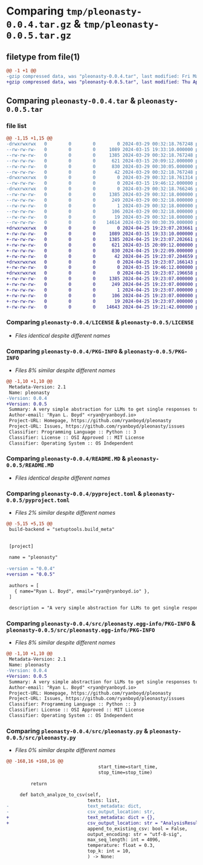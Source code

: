 # Comparing `tmp/pleonasty-0.0.4.tar.gz` & `tmp/pleonasty-0.0.5.tar.gz`

## filetype from file(1)

```diff
@@ -1 +1 @@
-gzip compressed data, was "pleonasty-0.0.4.tar", last modified: Fri Mar 29 00:32:18 2024, max compression
+gzip compressed data, was "pleonasty-0.0.5.tar", last modified: Thu Apr 25 19:23:07 2024, max compression
```

## Comparing `pleonasty-0.0.4.tar` & `pleonasty-0.0.5.tar`

### file list

```diff
@@ -1,15 +1,15 @@
-drwxrwxrwx   0        0        0        0 2024-03-29 00:32:18.767248 pleonasty-0.0.4/
--rw-rw-rw-   0        0        0     1089 2024-03-15 19:33:10.000000 pleonasty-0.0.4/LICENSE
--rw-rw-rw-   0        0        0     1385 2024-03-29 00:32:18.767248 pleonasty-0.0.4/PKG-INFO
--rw-rw-rw-   0        0        0      621 2024-03-15 20:09:12.000000 pleonasty-0.0.4/README.MD
--rw-rw-rw-   0        0        0      830 2024-03-29 00:30:05.000000 pleonasty-0.0.4/pyproject.toml
--rw-rw-rw-   0        0        0       42 2024-03-29 00:32:18.767248 pleonasty-0.0.4/setup.cfg
-drwxrwxrwx   0        0        0        0 2024-03-29 00:32:18.761314 pleonasty-0.0.4/src/
--rw-rw-rw-   0        0        0        0 2024-03-15 19:46:12.000000 pleonasty-0.0.4/src/__init__.py
-drwxrwxrwx   0        0        0        0 2024-03-29 00:32:18.766246 pleonasty-0.0.4/src/pleonasty.egg-info/
--rw-rw-rw-   0        0        0     1385 2024-03-29 00:32:18.000000 pleonasty-0.0.4/src/pleonasty.egg-info/PKG-INFO
--rw-rw-rw-   0        0        0      249 2024-03-29 00:32:18.000000 pleonasty-0.0.4/src/pleonasty.egg-info/SOURCES.txt
--rw-rw-rw-   0        0        0        1 2024-03-29 00:32:18.000000 pleonasty-0.0.4/src/pleonasty.egg-info/dependency_links.txt
--rw-rw-rw-   0        0        0      106 2024-03-29 00:32:18.000000 pleonasty-0.0.4/src/pleonasty.egg-info/requires.txt
--rw-rw-rw-   0        0        0       19 2024-03-29 00:32:18.000000 pleonasty-0.0.4/src/pleonasty.egg-info/top_level.txt
--rw-rw-rw-   0        0        0    14614 2024-03-29 00:30:39.000000 pleonasty-0.0.4/src/pleonasty.py
+drwxrwxrwx   0        0        0        0 2024-04-25 19:23:07.203661 pleonasty-0.0.5/
+-rw-rw-rw-   0        0        0     1089 2024-03-15 19:33:10.000000 pleonasty-0.0.5/LICENSE
+-rw-rw-rw-   0        0        0     1385 2024-04-25 19:23:07.202661 pleonasty-0.0.5/PKG-INFO
+-rw-rw-rw-   0        0        0      621 2024-03-15 20:09:12.000000 pleonasty-0.0.5/README.MD
+-rw-rw-rw-   0        0        0      830 2024-04-25 19:22:09.000000 pleonasty-0.0.5/pyproject.toml
+-rw-rw-rw-   0        0        0       42 2024-04-25 19:23:07.204659 pleonasty-0.0.5/setup.cfg
+drwxrwxrwx   0        0        0        0 2024-04-25 19:23:07.166143 pleonasty-0.0.5/src/
+-rw-rw-rw-   0        0        0        0 2024-03-15 19:46:12.000000 pleonasty-0.0.5/src/__init__.py
+drwxrwxrwx   0        0        0        0 2024-04-25 19:23:07.196658 pleonasty-0.0.5/src/pleonasty.egg-info/
+-rw-rw-rw-   0        0        0     1385 2024-04-25 19:23:07.000000 pleonasty-0.0.5/src/pleonasty.egg-info/PKG-INFO
+-rw-rw-rw-   0        0        0      249 2024-04-25 19:23:07.000000 pleonasty-0.0.5/src/pleonasty.egg-info/SOURCES.txt
+-rw-rw-rw-   0        0        0        1 2024-04-25 19:23:07.000000 pleonasty-0.0.5/src/pleonasty.egg-info/dependency_links.txt
+-rw-rw-rw-   0        0        0      106 2024-04-25 19:23:07.000000 pleonasty-0.0.5/src/pleonasty.egg-info/requires.txt
+-rw-rw-rw-   0        0        0       19 2024-04-25 19:23:07.000000 pleonasty-0.0.5/src/pleonasty.egg-info/top_level.txt
+-rw-rw-rw-   0        0        0    14643 2024-04-25 19:21:42.000000 pleonasty-0.0.5/src/pleonasty.py
```

### Comparing `pleonasty-0.0.4/LICENSE` & `pleonasty-0.0.5/LICENSE`

 * *Files identical despite different names*

### Comparing `pleonasty-0.0.4/PKG-INFO` & `pleonasty-0.0.5/PKG-INFO`

 * *Files 8% similar despite different names*

```diff
@@ -1,10 +1,10 @@
 Metadata-Version: 2.1
 Name: pleonasty
-Version: 0.0.4
+Version: 0.0.5
 Summary: A very simple abstraction for LLMs to get single responses to a given input.
 Author-email: "Ryan L. Boyd" <ryan@ryanboyd.io>
 Project-URL: Homepage, https://github.com/ryanboyd/pleonasty
 Project-URL: Issues, https://github.com/ryanboyd/pleonasty/issues
 Classifier: Programming Language :: Python :: 3
 Classifier: License :: OSI Approved :: MIT License
 Classifier: Operating System :: OS Independent
```

### Comparing `pleonasty-0.0.4/README.MD` & `pleonasty-0.0.5/README.MD`

 * *Files identical despite different names*

### Comparing `pleonasty-0.0.4/pyproject.toml` & `pleonasty-0.0.5/pyproject.toml`

 * *Files 2% similar despite different names*

```diff
@@ -5,15 +5,15 @@
 build-backend = "setuptools.build_meta"
 
 
 [project]
 
 name = "pleonasty"
 
-version = "0.0.4"
+version = "0.0.5"
 
 authors = [
   { name="Ryan L. Boyd", email="ryan@ryanboyd.io" },
 ]
 
 description = "A very simple abstraction for LLMs to get single responses to a given input."
```

### Comparing `pleonasty-0.0.4/src/pleonasty.egg-info/PKG-INFO` & `pleonasty-0.0.5/src/pleonasty.egg-info/PKG-INFO`

 * *Files 8% similar despite different names*

```diff
@@ -1,10 +1,10 @@
 Metadata-Version: 2.1
 Name: pleonasty
-Version: 0.0.4
+Version: 0.0.5
 Summary: A very simple abstraction for LLMs to get single responses to a given input.
 Author-email: "Ryan L. Boyd" <ryan@ryanboyd.io>
 Project-URL: Homepage, https://github.com/ryanboyd/pleonasty
 Project-URL: Issues, https://github.com/ryanboyd/pleonasty/issues
 Classifier: Programming Language :: Python :: 3
 Classifier: License :: OSI Approved :: MIT License
 Classifier: Operating System :: OS Independent
```

### Comparing `pleonasty-0.0.4/src/pleonasty.py` & `pleonasty-0.0.5/src/pleonasty.py`

 * *Files 0% similar despite different names*

```diff
@@ -168,16 +168,16 @@
                                  start_time=start_time,
                                  stop_time=stop_time)
 
         return
 
     def batch_analyze_to_csv(self,
                              texts: list,
-                             text_metadata: dict,
-                             csv_output_location: str,
+                             text_metadata: dict = {},
+                             csv_output_location: str = "AnalysisResults.csv",
                              append_to_existing_csv: bool = False,
                              output_encoding: str = "utf-8-sig",
                              max_seq_length: int = 4096,
                              temperature: float = 0.3,
                              top_k: int = 10,
                              ) -> None:
```


